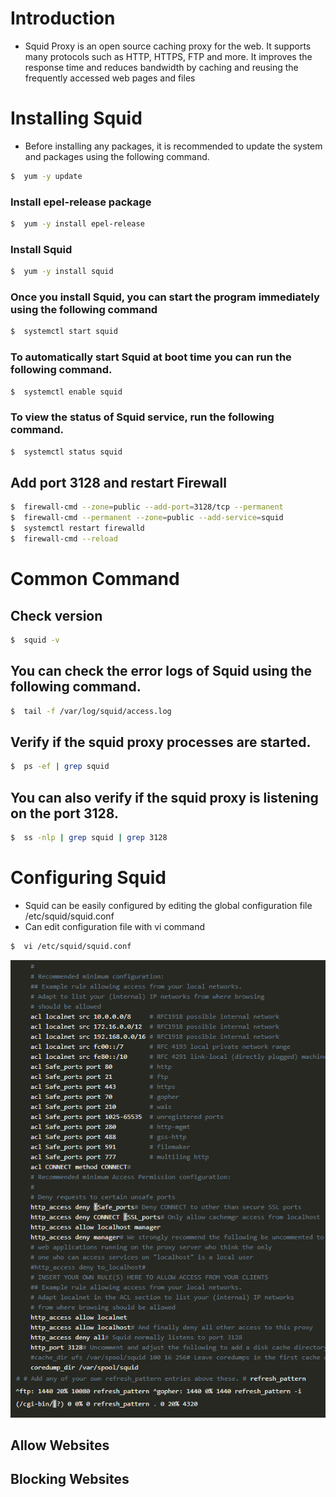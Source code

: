# Introduction
* Squid Proxy is an open source caching proxy for the web. It supports many protocols such as HTTP, HTTPS, FTP and more. It improves the response time and reduces bandwidth by caching and reusing the frequently accessed web pages and files

# Installing Squid

* Before installing any packages, it is recommended to update the system and packages using the following command.
```sh
$  yum -y update
```
### Install epel-release package
```sh
$  yum -y install epel-release
```
### Install Squid
```sh
$  yum -y install squid
```
### Once you install Squid, you can start the program immediately using the following command
```sh
$  systemctl start squid
```

### To automatically start Squid at boot time you can run the following command.
```sh
$  systemctl enable squid
```
### To view the status of Squid service, run the following command.
```sh
$  systemctl status squid
```
## Add port 3128 and restart Firewall
```sh
$  firewall-cmd --zone=public --add-port=3128/tcp --permanent
$  firewall-cmd --permanent --zone=public --add-service=squid
$  systemctl restart firewalld
$  firewall-cmd --reload
```
# Common Command
## Check version 
```sh
$  squid -v
```
## You can check the error logs of Squid using the following command.
```sh
$  tail -f /var/log/squid/access.log
```
## Verify if the squid proxy processes are started.
```sh
$  ps -ef | grep squid
```
## You can also verify if the squid proxy is listening on the port 3128.
```sh
$  ss -nlp | grep squid | grep 3128
```
# Configuring Squid
* Squid can be easily configured by editing the global configuration file /etc/squid/squid.conf
* Can edit configuration file with vi command
```sh
$  vi /etc/squid/squid.conf
```
![Configuration File](/images/squid-conf.PNG "Squid Configuration File")

## Allow Websites

## Blocking Websites
  
